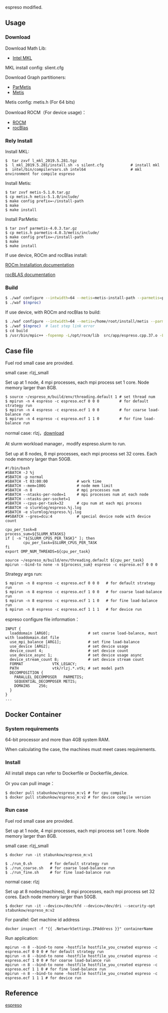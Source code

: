 espreso modified.

## Usage

### Download

Download Math Lib: 

- [Intel MKL](https://software.intel.com/en-us/intel-mkl) 

MKL install config: slient.cfg

Download Graph partitioners:

- [ParMetis](http://glaros.dtc.umn.edu/gkhome/metis/parmetis/overview)
- [Metis](http://glaros.dtc.umn.edu/gkhome/metis/metis/overview)

Metis config: metis.h (For 64 bits)

Download ROCM（For device usage)：

- [ROCM](https://github.com/RadeonOpenCompute/ROCm)
- [rocBlas](https://github.com/ROCmSoftwarePlatform/rocBLAS)

### Rely Install

Install MKL:

```shell
$  tar zxvf l_mkl_2019.5.281.tgz 
$  l_mkl_2019.5.281/install.sh -s silent.cfg            # install mkl
$  intel/bin/compilervars.sh intel64                    # mkl environment for compile espreso
```

Install Metis:

```shell
$ tar zxvf metis-5.1.0.tar.gz
$ cp metis.h metis-5.1.0/include/
$ make config prefix=~/install-path
$ make 
$ make install
```

Install ParMetis:

```shell
$ tar zxvf parmetis-4.0.3.tar.gz
$ cp metis.h parmetis-4.0.3/metis/include/
$ make config prefix=~/install-path
$ make 
$ make install
```

If use device, ROCm and rocBlas install:

[ROCm Installation documentation](https://rocmdocs.amd.com/en/latest/Installation_Guide/Installation-Guide.html)

[rocBLAS documentation](https://rocblas.readthedocs.io/en/rocm-5.1.1/Linux_Install_Guide.html#installing-pre-built-packages)


### Build

```bash
$ ./waf configure --intwidth=64 --metis=metis-install-path --parmetis=parmetis-install-path
$ ./waf $(nproc)
```

If use device, with ROCm and rocBlas to build:

```bash
$ ./waf configure --intwidth=64 --metis=/home/root/install/metis --parmetis=/home/root/install/parmetis --cxxflags='-DUSE_DEVICE -D__HIP_PLATFORM_HCC__' --linkflags="-L/opt/rocm/lib -L/opt/rocm/rocblas/lib -lrocblas "   
$ ./waf $(nproc)  # last step link error
$ cd build
$ /usr/bin/mpic++ -fopenmp -L/opt/rocm/lib  src/app/espreso.cpp.37.o -L/opt/rocm/rocblas/lib -o/home/root/espreso_m/build/espreso -Wl,-Bstatic,--start-group -Wl,--end-group -Wl,-Bdynamic -Wl,--no-as-needed -L. -L/home/root/install/metis/lib -L/home/root/install/parmetis/lib -lnbesinfo -lnbconfig -lnbbasis -lnbwmpi -lnbmesh -lnbinput -lnboutput -lnbwpthread -lnbwcatalyst -lnbwhdf5 -lnbwgmsh -lnbwnglib -lnbwmetis -lnbwparmetis -lnbwscotch -lnbwptscotch -lnbwkahip -lnbphysics -lnbdevel -lnbmath -lnbautoopt -lnbwmkl -lnbwcuda -lnbwhypre -lnbwmklpdss -lnbwpardiso -lnbwsuperlu -lnbwwsmp -lnbwcsparse -lnbwbem -lnbwnvtx -lnbfeti -lparmetis -lmetis -lmkl_intel_ilp64 -lmkl_core -lmkl_gnu_thread -lmkl_blacs_intelmpi_ilp64 -lrocblas
```

## Case file

Fuel rod small case are provided.

small case: rlzj_small

Set up at 1 node, 4 mpi processes, each mpi process set 1 core.  Node memory larger than 8GB.

```shell
$ source ~/espreso_m/build/env/threading.default 1 # set thread num
$ mpirun -n 4 espreso -c espreso.ecf 0 0 0         # for default strategy run
$ mpirun -n 4 espreso -c espreso.ecf 1 0 0         # for coarse load-balance run
$ mpirun -n 4 espreso -c espreso.ecf 1 1 0         # for fine load-balance run
```

normal case: rlzj，[download](https://drive.google.com/file/d/1qrc-skigwrdSfAGDBqLrzImRSY0E8cHS/view?usp=sharing)

At slurm workload manager，modify espreso.slurm to run.

Set up at 8 nodes, 8 mpi processes, each mpi process set 32 cores.  Each node memory larger than 50GB.

```slurm
#!/bin/bash
#SBATCH -J %j
#SBATCH -p normal
#SBATCH -t 03:00:00             # work time
#SBATCH --mem=100G              # node mem limit
#SBATCH -n 8                    # mpi processes num
#SBATCH --ntasks-per-node=1     # mpi processes num at each node
#SBATCH --ntasks-per-socket=1   
#SBATCH --cpus-per-task=32      # cpu num at each mpi process
#SBATCH -o slurmlog/espreso.%j.log
#SBATCH -e slurmlog/espreso.%j.log
##SBATCH --gres=dcu:4           # special device node with device count

cpu_per_task=8
process_sum=${SLURM_NTASKS}
if [ -n "${SLURM_CPUS_PER_TASK}" ]; then
        cpu_per_task=$SLURM_CPUS_PER_TASK
fi
export OMP_NUM_THREADS=${cpu_per_task}

source ~/espreso_m/build/env/threading.default ${cpu_per_task}                                              
mpirun --bind-to none -n ${process_sum} espreso -c espreso.ecf 0 0 0
```

Strategy args run:  

```shell
$ mpirun -n 8 espreso -c espreso.ecf 0 0 0   # for default strategy run
$ mpirun -n 8 espreso -c espreso.ecf 1 0 0   # for coarse load-balance run
$ mpirun -n 8 espreso -c espreso.ecf 1 1 0   # for fine load-balance run
$ mpirun -n 8 espreso -c espreso.ecf 1 1 1   # for device run
```

espreso configure file information：

```ecf
INPUT {
  loaddomain [ARG0];                 # set coarse load-balance, must with loaddomain.dat file
  use_mpi_balance [ARG1];            # set fine load-balance
  use_device [ARG2];                 # set device usage
  device_count 4;                    # set device count
  use_device_async 1;                # set device usage async
  device_stream_count 8;             # set device stream count
  FORMAT             VTK_LEGACY;
  PATH               vtk/rlzj.*.vtk; # set model path
  DECOMPOSITION {
    PARALLEL_DECOMPOSER   PARMETIS;
    SEQUENTIAL_DECOMPOSER METIS;
    DOMAINS    256;
  }
}
...
```

## Docker Container

### System requirements

64-bit processor and more than 4GB system RAM.

When calculating the case, the machines must meet cases requirements.

### Install

All install steps can refer to Dockerfile or Dockerfile_device.

Or you can pull image：

```shell
$ docker pull stabunkow/espreso_m:v1 # for cpu compile
$ docker pull stabunkow/espreso_m:v2 # for device compile version
```

### Run case

Fuel rod small case are provided.

Set up at 1 node, 4 mpi processes, each mpi process set 1 core.  Node memory larger than 8GB.

small case: rlzj_small

```shell
$ docker run -it stabunkow/espreso_m:v1
```

```shell
$ ./run_0.sh        # for default strategy run
$ ./run_coarse.sh   # for coarse load-balance run
$ ./run_fine.sh     # for fine load-balance run
```

normal case: rlzj

Set up at 8 nodes(machines), 8 mpi processes, each mpi process set 32 cores.  Each node memory larger than 50GB. 

```shell
$ docker run -it --device=/dev/kfd --device=/dev/dri --security-opt stabunkow/espreso_m:v2
```

For parallel: Get machine id address

```
docker inspect -f "{{ .NetworkSettings.IPAddress }}" containerName
```

Run application:

```shell
mpirun -n 8 --bind-to none -hostfile hostfile_you_created espreso -c espreso.ecf 0 0 0 # for default strategy run
mpirun -n 8 --bind-to none -hostfile hostfile_you_created espreso -c espreso.ecf 1 0 0 # for coarse load-balance run
mpirun -n 8 --bind-to none -hostfile hostfile_you_created espreso -c espreso.ecf 1 1 0 # for fine load-balance run
mpirun -n 8 --bind-to none -hostfile hostfile_you_created espreso -c espreso.ecf 1 1 1 # for device run
```

## Reference

[espreso](https://github.com/It4innovations/espreso)